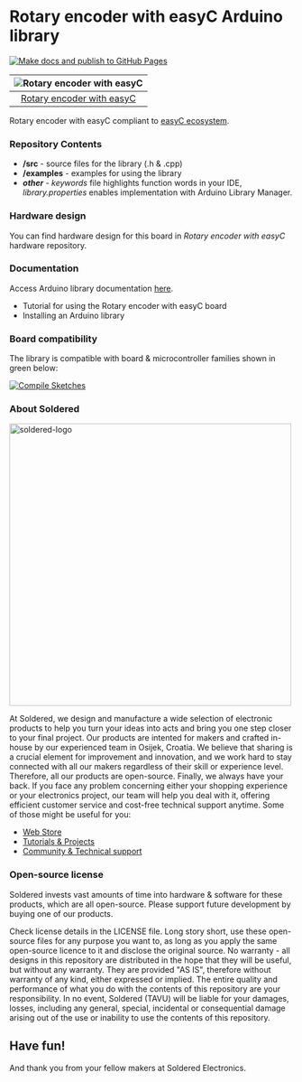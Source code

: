 # Rotary encoder with easyC Arduino library

[![Make docs and publish to GitHub Pages](https://github.com/SolderedElectronics/Soldered-Rotary-Encoder-With-easyC-Arduino-Library/actions/workflows/make_docs.yml/badge.svg?branch=dev)](https://github.com/SolderedElectronics/Soldered-Rotary-Encoder-With-easyC-Arduino-Library/actions/workflows/make_docs.yml)

| ![Rotary encoder with easyC](https://upload.wikimedia.org/wikipedia/commons/8/8f/Example_image.svg) |
| :---------------------------------------------------------------------------------------------: |
| [Rotary encoder with easyC](https://www.solde.red/333188)                                                            |

Rotary encoder with easyC compliant to [easyC ecosystem](https://www.soldered.com/en/easyC). 

### Repository Contents
- **/src** - source files for the library (.h & .cpp)
- **/examples** - examples for using the library
- ***other*** - *keywords* file highlights function words in your IDE, *library.properties* enables implementation with Arduino Library Manager.

### Hardware design
You can find hardware design for this board in *Rotary encoder with easyC* hardware repository.

### Documentation

Access Arduino library documentation [here](https://solderedelectronics.github.io/Soldered-Rotary-Encoder-With-easyC-Arduino-Library/).

- Tutorial for using the Rotary encoder with easyC board
- Installing an Arduino library

### Board compatibility

The library is compatible with board & microcontroller families shown in green below: 

[![Compile Sketches](http://github-actions.40ants.com/SolderedElectronics/Soldered-Rotary-Encoder-With-easyC-Arduino-Library/matrix.svg?branch=dev&only=Compile%20Sketches)](https://github.com/SolderedElectronics/Soldered-Rotary-Encoder-With-easyC-Arduino-Library/actions/workflows/compile_test.yml)


### About Soldered
<img src="https://raw.githubusercontent.com/e-radionicacom/Soldered-Generic-Arduino-Library/dev/extras/Soldered-logo-color.png" alt="soldered-logo" width="500"/>

At Soldered, we design and manufacture a wide selection of electronic products to help you turn your ideas into acts and bring you one step closer to your final project. Our products are intented for makers and crafted in-house by our experienced team in Osijek, Croatia. We believe that sharing is a crucial element for improvement and innovation, and we work hard to stay connected with all our makers regardless of their skill or experience level. Therefore, all our products are open-source. Finally, we always have your back. If you face any problem concerning either your shopping experience or your electronics project, our team will help you deal with it, offering efficient customer service and cost-free technical support anytime. Some of those might be useful for you:

- [Web Store](https://www.soldered.com/shop)
- [Tutorials & Projects](https://soldered.com/learn)
- [Community & Technical support](https://soldered.com/community)


### Open-source license
Soldered invests vast amounts of time into hardware & software for these products, which are all open-source. Please support future development by buying one of our products. 

Check license details in the LICENSE file. Long story short, use these open-source files for any purpose you want to, as long as you apply the same open-source licence to it and disclose the original source. No warranty - all designs in this repository are distributed in the hope that they will be useful, but without any warranty. They are provided "AS IS", therefore without warranty of any kind, either expressed or implied. The entire quality and performance of what you do with the contents of this repository are your responsibility. In no event, Soldered (TAVU) will be liable for your damages, losses, including any general, special, incidental or consequential damage arising out of the use or inability to use the contents of this repository. 

## Have fun! 
And thank you from your fellow makers at Soldered Electronics.
